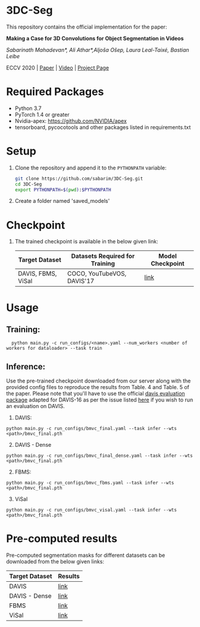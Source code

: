 # 3DC-Seg
This repository contains the official implementation for the paper:

**Making a Case for 3D Convolutions for Object Segmentation in Videos**

*Sabarinath Mahadevan\*, Ali Athar\*,Aljoša Ošep, Laura Leal-Taixé, Bastian Leibe*

ECCV 2020 | [Paper](https://arxiv.org/pdf/2008.11516.pdf) | [Video](https://www.youtube.com/watch?v=vU3g2mpL1XA&ab_channel=RWTHVision) | [Project Page](https://www.vision.rwth-aachen.de/publication/00205/)

# Required Packages

- Python 3.7
- PyTorch 1.4 or greater
- Nvidia-apex: https://github.com/NVIDIA/apex
- tensorboard, pycocotools and other packages listed in requirements.txt

# Setup

1. Clone the repository and append it to the `PYTHONPATH` variable:

   ```bash
   git clone https://github.com/sabarim/3DC-Seg.git
   cd 3DC-Seg
   export PYTHONPATH=$(pwd):$PYTHONPATH
   ```
2. Create a folder named 'saved_models'

# Checkpoint

1. The trained checkpoint is available in the below given link:


    | Target Dataset        | Datasets Required for Training  | Model Checkpoint |
    |-----------------------| -------------------------------|--------------|
    | DAVIS, FBMS, ViSal | COCO, YouTubeVOS, DAVIS'17 | [link](https://omnomnom.vision.rwth-aachen.de/data/3DC-Seg/models/bmvc_final.pth)
    
    
# Usage

## Training:

```
  python main.py -c run_configs/<name>.yaml --num_workers <number of workers for dataloader> --task train
```

## Inference:

Use the pre-trained checkpoint downloaded from our server along with the provided config files to reproduce the results from Table. 4 and Table. 5 of the paper. Please note that you'll have to use the official [davis evaluation package](https://github.com/davisvideochallenge/davis2017-evaluation) adapted for DAVIS-16 as per the issue listed [here](https://github.com/davisvideochallenge/davis2017-evaluation/issues/4) if you wish to run an evaluation on DAVIS.

1. DAVIS:

```
python main.py -c run_configs/bmvc_final.yaml --task infer --wts <path>/bmvc_final.pth

```

2. DAVIS - Dense

```
python main.py -c run_configs/bmvc_final_dense.yaml --task infer --wts <path>/bmvc_final.pth

```

2. FBMS:

```
python main.py -c run_configs/bmvc_fbms.yaml --task infer --wts <path>/bmvc_final.pth

```

3. ViSal

```
python main.py -c run_configs/bmvc_visal.yaml --task infer --wts <path>/bmvc_final.pth
```


# Pre-computed results

Pre-computed segmentation masks for different datasets can be downloaded from the below given links:

| Target Dataset        | Results  |
|-----------------------|--------------|
| DAVIS | [link](https://omnomnom.vision.rwth-aachen.de/data/3DC-Seg/results/bmvc_final.zip)
| DAVIS - Dense | [link](https://omnomnom.vision.rwth-aachen.de/data/3DC-Seg/results/bmvc_final_dense.zip)
| FBMS | [link](https://omnomnom.vision.rwth-aachen.de/data/3DC-Seg/results/bmvc_fbms.zip)
| ViSal | [link](https://omnomnom.vision.rwth-aachen.de/data/3DC-Seg/results/bmvc_visal.zip)

